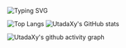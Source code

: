 
![Typing SVG](https://readme-typing-svg.demolab.com/?lines=Always+Learning+New+Things)

<!--
**Stringxy/Stringxy** is a ✨ _special_ ✨ repository because its `README.md` (this file) appears on your GitHub profile.

Here are some ideas to get you started:

- 🔭 I’m currently working on ...
- 🌱 I’m currently learning ...
- 👯 I’m looking to collaborate on ...
- 🤔 I’m looking for help with ...
- 💬 Ask me about ...
- 📫 How to reach me: ...
- 😄 Pronouns: ...
- ⚡ Fun fact: ...
-->
![Top Langs](https://github-readme-stats.vercel.app/api/top-langs/?username=Stringxy&theme=merko)
![UtadaXy's GitHub stats](https://github-readme-stats.vercel.app/api?username=Stringxy&show_icons=true&theme=merko)

![UtadaXy's github activity graph](https://github-readme-activity-graph.vercel.app/graph?username=Stringxy&theme=high-contrast)
